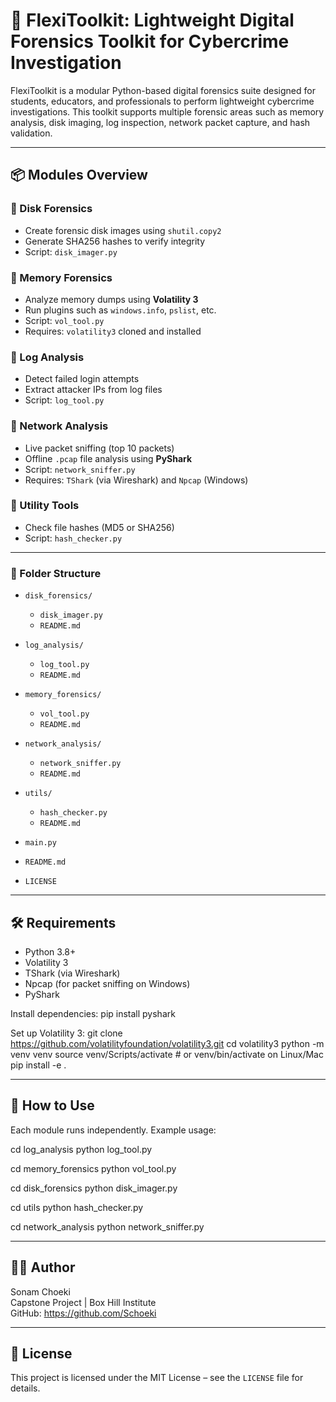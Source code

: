 
# 🧰 FlexiToolkit: Lightweight Digital Forensics Toolkit for Cybercrime Investigation

FlexiToolkit is a modular Python-based digital forensics suite designed for students, educators, and professionals to perform lightweight cybercrime investigations. This toolkit supports multiple forensic areas such as memory analysis, disk imaging, log inspection, network packet capture, and hash validation.

---

## 📦 Modules Overview

### 🔹 Disk Forensics
- Create forensic disk images using `shutil.copy2`
- Generate SHA256 hashes to verify integrity
- Script: `disk_imager.py`

### 🔹 Memory Forensics
- Analyze memory dumps using **Volatility 3**
- Run plugins such as `windows.info`, `pslist`, etc.
- Script: `vol_tool.py`
- Requires: `volatility3` cloned and installed

### 🔹 Log Analysis
- Detect failed login attempts
- Extract attacker IPs from log files
- Script: `log_tool.py`

### 🔹 Network Analysis
- Live packet sniffing (top 10 packets)
- Offline `.pcap` file analysis using **PyShark**
- Script: `network_sniffer.py`
- Requires: `TShark` (via Wireshark) and `Npcap` (Windows)

### 🔹 Utility Tools
- Check file hashes (MD5 or SHA256)
- Script: `hash_checker.py`

---

### 📁 Folder Structure

- `disk_forensics/`
  - `disk_imager.py`
  - `README.md`

- `log_analysis/`
  - `log_tool.py`
  - `README.md`

- `memory_forensics/`
  - `vol_tool.py`
  - `README.md`

- `network_analysis/`
  - `network_sniffer.py`
  - `README.md`

- `utils/`
  - `hash_checker.py`
  - `README.md`

- `main.py`
- `README.md`
- `LICENSE`


---

## 🛠 Requirements

- Python 3.8+
- Volatility 3
- TShark (via Wireshark)
- Npcap (for packet sniffing on Windows)
- PyShark

Install dependencies:
pip install pyshark

Set up Volatility 3:
git clone https://github.com/volatilityfoundation/volatility3.git
cd volatility3
python -m venv venv
source venv/Scripts/activate  # or venv/bin/activate on Linux/Mac
pip install -e .

---

## 🚀 How to Use

Each module runs independently. Example usage:

cd log_analysis
python log_tool.py

cd memory_forensics
python vol_tool.py

cd disk_forensics
python disk_imager.py

cd utils
python hash_checker.py

cd network_analysis
python network_sniffer.py

---

## 👩‍💻 Author

Sonam Choeki  
Capstone Project | Box Hill Institute  
GitHub: https://github.com/Schoeki

---

## 📜 License

This project is licensed under the MIT License – see the `LICENSE` file for details.
